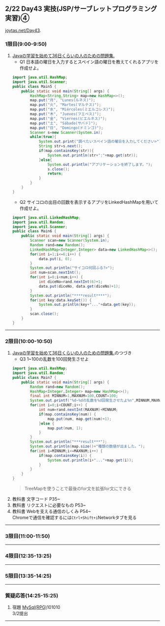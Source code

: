 ## 2/22 Day43 実技(JSP/サーブレットプログラミング実習)④
[joytas.net/Day43](https://joytas.net/%e8%a8%93%e7%b7%b4/day43).
### 1限目(9:00-9:50)
1. [Javaの学習を始めて36日くらいの人のための問題集.](https://joytas.net/programming/java_basic_36)
	- Q1 日本語の曜日を入力するとスペイン語の曜日を教えてくれるアプリを作成せよ。
	~~~java
	import java.util.HashMap;
	import java.util.Scanner;
	public class Main5 {
		public static void main(String[] args) {
			HashMap<String,String> map=new HashMap<>();
			map.put("月", "Lunes(ルネス)");
			map.put("火", "Martes(マルテス)");
			map.put("水", "Miércoles(ミエルコレス)");
			map.put("木", "Jueves(フエベス)");
			map.put("金", "Viernes(ビエルネス)");
			map.put("土", "Sábado(サバド)");
			map.put("日", "Domingo(ドミンゴ)");
			Scanner s=new Scanner(System.in);
			while(true){
				System.out.print("調べたいスペイン語の曜日を入力してください>");
				String str=s.next();
				if(map.containsKey(str)){
					System.out.println(str+":"+map.get(str));
				}else{
					System.out.println("アプリケーションを終了します。");
					s.close();
					return;
				}
			}
		}
	}
	~~~
	- Q2 サイコロの出目の回数を表示するアプリをLinkedHashMapを用いて作成せよ。
	~~~java
	import java.util.LinkedHashMap;
	import java.util.Random;
	import java.util.Scanner;
	public class Main6 {
		public static void main(String[] args) {
			Scanner scan=new Scanner(System.in);
			Random rand=new Random();
			LinkedHashMap<Integer,Integer> data=new LinkedHashMap<>();
			for(int i=1;i<=6;i++) {
				data.put(i, 0);
			}
			System.out.println("サイコロ何回ふる?>");
			int num=scan.nextInt();
			for(int i=0;i<num;i++) {
				int diceNo=rand.nextInt(6)+1;
				data.put(diceNo, data.get(diceNo)+1);
			}
			System.out.println("****result****");
			for(int key:data.keySet()) {
				System.out.println(key+"..."+data.get(key));
			}
			scan.close();
		}
	}
	~~~
---
### 2限目(10:00-10:50)
1. [Javaの学習を始めて36日くらいの人のための問題集.](https://joytas.net/programming/java_basic_36)のつづき
	- Q3 1~100の乱数を100回発生させよ
	~~~java
	import java.util.HashMap;
	import java.util.Random;
	public class Main7 {
		public static void main(String[] args) {
			Random rand=new Random();
			HashMap<Integer,Integer> map=new HashMap<>();
			final int MINNUM=1,MAXNUM=100,COUNT=100;
			System.out.printf("%d~%dの乱数を%d回発生させたよ%n",MINNUM,MAXNUM,COUNT);
			for(int i=0;i<COUNT;i++) {
				int num=rand.nextInt(MAXNUM)+MINNUM;
				if(map.containsKey(num)) {
					map.put(num, map.get(num)+1);
				}else {
					map.put(num, 1);
				}
			}
			System.out.println("***result***");
			System.out.println(map.size()+"種類の数値が出ました。");
			for(int i=MINNUM;i<=MAXNUM;i++) {
				if(map.containsKey(i)) {
					System.out.println(i+"..."+map.get(i));
				}
			}
		}
	}
	~~~
	> TreeMapを使うことで最後のfor文を拡張for文にできる
1. 教科書 文字コード P35~
1. 教科書 リクエストに必要なもの P53~
1. 教科書 Webを支える通信のしくみ P54~  
Chromeで通信を確認するには`Ctrl+Shift+i`Networkタブを見る

---
### 3限目(11:00-11:50)
---
### 4限目(12:35-13:25)
---
### 5限目(13:35-14:25)
---
### 質疑応答(14:25-15:25)
1. 宿題
[MySql(RPG)](https://joytas.net/programming/mysql/mysql_rpg)101010  
3/2提出
---
